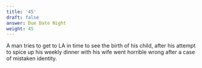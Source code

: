 ```yaml
---
title: '45'
draft: false
answer: Due Date Night
weight: 45
---
```

A man tries to get to LA in time to see the birth of his child, after his attempt to spice up his weekly dinner with his wife went horrible wrong after a case of mistaken identity.